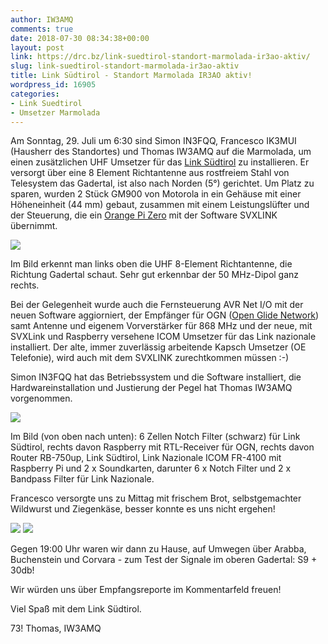 ```yaml
---
author: IW3AMQ
comments: true
date: 2018-07-30 08:34:38+00:00
layout: post
link: https://drc.bz/link-suedtirol-standort-marmolada-ir3ao-aktiv/
slug: link-suedtirol-standort-marmolada-ir3ao-aktiv
title: Link Südtirol - Standort Marmolada IR3AO aktiv!
wordpress_id: 16905
categories:
- Link Suedtirol
- Umsetzer Marmolada
---
```


Am Sonntag, 29. Juli um 6:30 sind Simon IN3FQQ, Francesco IK3MUI (Hausherr des Standortes) und Thomas IW3AMQ auf die Marmolada, um einen zusätzlichen UHF Umsetzer für das [Link Südtirol](https://drc.bz/betriebsarten/linksuedtirol/uebersicht/) zu installieren. Er versorgt über eine 8 Element Richtantenne aus rostfreiem Stahl von Telesystem das Gadertal, ist also nach Norden (5°) gerichtet. Um Platz zu sparen, wurden 2 Stück GM900 von Motorola in ein Gehäuse mit einer Höheneinheit (44 mm) gebaut, zusammen mit einem Leistungslüfter und der Steuerung, die ein [Orange Pi Zero](https://drc.bz/technik/analog-digitaltechnik/svxlink-mit-orange-pi-zero/) mit der Software SVXLINK übernimmt.

![](https://drc.bz/wp-content/uploads/2018/07/20180729_144705-e1532939040680-576x1024.jpg)

Im Bild erkennt man links oben die UHF 8-Element Richtantenne, die Richtung Gadertal schaut. Sehr gut erkennbar der 50 MHz-Dipol ganz rechts.

Bei der Gelegenheit wurde auch die Fernsteuerung AVR Net I/O mit der neuen Software aggiorniert, der Empfänger für OGN ([Open Glide Network](https://flarmrange.onglide.com)) samt Antenne und eigenem Vorverstärker für 868 MHz und der neue, mit SVXLink und Raspberry versehene ICOM Umsetzer für das Link nazionale installiert. Der alte, immer zuverlässig arbeitende Kapsch Umsetzer (OE Telefonie), wird auch mit dem SVXLINK zurechtkommen müssen :-)

Simon IN3FQQ hat das Betriebssystem und die Software installiert, die Hardwareinstallation und Justierung der Pegel hat Thomas IW3AMQ vorgenommen.

![](https://drc.bz/wp-content/uploads/2018/07/20180729_141414-1024x576.jpg)

Im Bild (von oben nach unten): 6 Zellen Notch Filter (schwarz) für Link Südtirol, rechts davon Raspberry mit RTL-Receiver für OGN, rechts davon Router RB-750up, Link Südtirol, Link Nazionale ICOM FR-4100 mit Raspberry Pi und 2 x Soundkarten, darunter 6 x Notch Filter und 2 x Bandpass Filter für Link Nazionale.

Francesco versorgte uns zu Mittag mit frischem Brot, selbstgemachter Wildwurst und Ziegenkäse, besser konnte es uns nicht ergehen!

![](https://drc.bz/wp-content/uploads/2018/07/20180729_141617-1024x576.jpg) ![](https://drc.bz/wp-content/uploads/2018/07/20180729_164222-1024x576.jpg)

Gegen 19:00 Uhr waren wir dann zu Hause, auf Umwegen über Arabba, Buchenstein und Corvara - zum Test der Signale im oberen Gadertal: S9 + 30db!



Wir würden uns über Empfangsreporte im Kommentarfeld freuen!



Viel Spaß mit dem Link Südtirol.

73! Thomas, IW3AMQ


